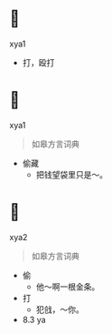 # 𢪎
xya1
- 打，殴打

# 𢪎
xya1
> 如皋方言词典
- 偷藏
  - 把钱望袋里只是～。

# 𢪎
xya2
> 如皋方言词典
- 偷
  - 他～啊一根金条。
- 打
  - 犯戗，～你。
- 8.3 ya
